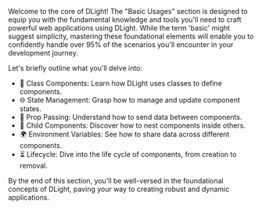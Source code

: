 Welcome to the core of DLight! The "Basic Usages" section is designed to equip you with the fundamental knowledge and tools you'll need to craft powerful web applications using DLight. While the term 'basic' might suggest simplicity, mastering these foundational elements will enable you to confidently handle over 95% of the scenarios you'll encounter in your development journey.

Let's briefly outline what you'll delve into:
* 🏫 Class Components: Learn how DLight uses classes to define components.
* 🌐 State Management: Grasp how to manage and update component states.
* 🔗 Prop Passing: Understand how to send data between components.
* 👶 Child Components: Discover how to nest components inside others.
* 🌍 Environment Variables: See how to share data across different components.
* ⏳ Lifecycle: Dive into the life cycle of components, from creation to removal.

By the end of this section, you'll be well-versed in the foundational concepts of DLight, paving your way to creating robust and dynamic applications.